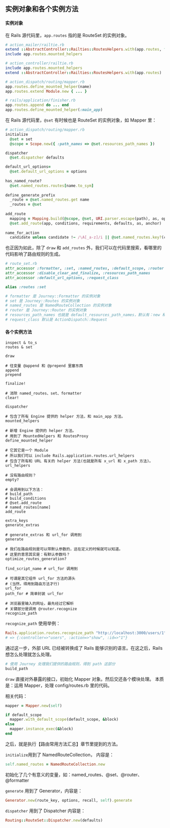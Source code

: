 ## 实例对象和各个实例方法

#### 实例对象

在 Rails 源代码里，`app.routes` 指的是 RouteSet 的实例对象。

```ruby
# action_mailer/railtie.rb
extend ::AbstractController::Railties::RoutesHelpers.with(app.routes, false)
include app.routes.mounted_helpers

# action_controller/railtie.rb
include app.routes.mounted_helpers
extend ::AbstractController::Railties::RoutesHelpers.with(app.routes)

# action_dispatch/routing/mapper.rb
app.routes.define_mounted_helper(name)
app.routes.extend Module.new { ... }

# rails/application/finisher.rb
app.routes.append do ... end
app.routes.define_mounted_helper(:main_app)
```

在 Rails 源代码里，`@set` 有时候也是 RouteSet 的实例对象，如 Mapper 里：

```ruby
# action_dispatch/routing/mapper.rb
initialize
  @set = set
  @scope = Scope.new({ :path_names => @set.resources_path_names })

dispatcher
  @set.dispatcher defaults

default_url_options=
  @set.default_url_options = options
  
has_named_route?
  @set.named_routes.routes[name.to_sym]
  
define_generate_prefix
  _route = @set.named_routes.get name
  _routes = @set
  
add_route
  mapping = Mapping.build(@scope, @set, URI.parser.escape(path), as, options)
  @set.add_route(app, conditions, requirements, defaults, as, anchor)
  
name_for_action
  candidate unless candidate !~ /\A[_a-z]/i || @set.named_routes.key?(candidate)
```

也正因为如此，除了 `draw` 和 `add_routes` 外，我们可以在代码里搜索，看哪里的代码影响了路由规则的生成。

```ruby
# route_set.rb
attr_accessor :formatter, :set, :named_routes, :default_scope, :router
attr_accessor :disable_clear_and_finalize, :resources_path_names
attr_accessor :default_url_options, :request_class

alias :routes :set

# formatter 是 Journey::Formatter 的实例对象
# set 是 Journey::Routes 的实例对象
# named_routes 是 NamedRouteCollection 的实例对象
# router 是 Journey::Router 的实例对象
# resources_path_names 也就是 default_resources_path_names，默认有：new 和 edit
# request_class 默认是 ActionDispatch::Request
```

#### 各个实例方法

```
inspect & to_s
routes & set

draw

# 往变量 @append 和 @prepend 里塞东西
append
prepend

finalize!

# 消除 named_routes、set、formatter
clear!

dispatcher

# 包含了所有 Engine 提供的 helper 方法，和 main_app 方法。
mounted_helpers

# 新增 Engine 提供的 helper 方法。
# 用到了 MountedHelpers 和 RoutesProxy
define_mounted_helper

# 它其它是一个 Module
# 所以我们可以 include Rails.application.routes.url_helpers
# 包含了所有和 URL 有关的 helper 方法(也就是所有 x_url 和 x_path 方法)。
url_helpers

# 没有路由规则？
empty?

# 会调用到以下方法：
# build_path
# build_conditions
# @set.add_route
# named_routes[name]
add_route

extra_keys
generate_extras

# generate_extras 和 url_for 调用到
generate

# 我们在路由规则是可以带默认参数的，这在定义的时候就可以知道。
# 这里的意思其实是：有默认参数吗？
optimize_routes_generation?

find_script_name # url_for 调用到

# 可谓是其它组件 url_for 方法的源头
# (当然，得用到路由方法才行)
url_for
path_for # 简单封装 url_for

# 浏览器里输入的网址，最先经过它解析
# 关键部分是调用 @router.recognize
recognize_path
```

`recognize_path` 使用举例：

```ruby
Rails.application.routes.recognize_path "http://localhost:3000/users/1"
# => {:controller=>"users", :action=>"show", :id=>"1"}
```

通过这一步，外部 URL 已经被转换成了 Rails 能够识别的语言。在这之后，Rails 想怎么处理就怎么处理。

```ruby
# 使用 Journey 处理我们提供的路由规则，得到 path 这部分
build_path
```

`draw` 直接对外暴露的接口，初始化 Mapper 对象。然后交还各个模块处理。
本质是：运用 Mapper，处理 config/routes.rb 里的代码。

相关代码：

```ruby
mapper = Mapper.new(self)

if default_scope
  mapper.with_default_scope(default_scope, &block)
else
  mapper.instance_exec(&block)
end
```

之后，就是执行【路由常用方法汇总】章节里提到的方法。

`initialize`用到了 NamedRouteCollection， 内容是：

```ruby
self.named_routes = NamedRouteCollection.new
```

初始化了几个有意义的变量，如：named_routes、@set、@router、@formatter

`generate` 用到了 Generator，内容是：

```ruby
Generator.new(route_key, options, recall, self).generate
```

`dispatcher` 用到了 Dispatcher 内容是：

```ruby
Routing::RouteSet::Dispatcher.new(defaults)
```
